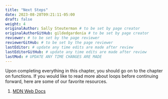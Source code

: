 ```yaml
---
title: "Next Steps"
date: 2023-08-28T09:21:11-05:00
draft: false
weight: 4
originalAuthor: Sally Steuterman # to be set by page creator
originalAuthorGitHub: gildedgardenia # to be set by page creator
reviewer: # to be set by the page reviewer
reviewerGitHub: # to be set by the page reviewer
lastEditor: # update any time edits are made after review
lastEditorGitHub: # update any time edits are made after review
lastMod: # UPDATE ANY TIME CHANGES ARE MADE
---
```


Upon completing everything in this chapter, you should go on to the chapter on functions. If you would like to read more about loops before continuing forward, here are some of our favorite resources.

1. [MDN Web Docs](http://localhost:8081/devdocs_en_javascript_2025-01/statements/for#see_also)


